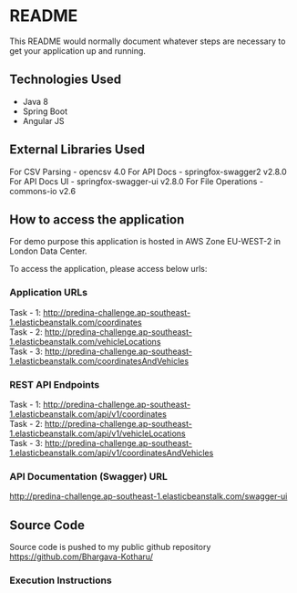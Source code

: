 # README #

This README would normally document whatever steps are necessary to get your application up and running.

## Technologies Used ###

* Java 8
* Spring Boot
* Angular JS

## External Libraries Used ###

For CSV Parsing     - opencsv 4.0
For API Docs        - springfox-swagger2 v2.8.0
For API Docs UI     - springfox-swagger-ui v2.8.0
For File Operations - commons-io v2.6

## How to access the application ###

For demo purpose this application is hosted in AWS Zone EU-WEST-2 in London Data Center.

To access the application, please access below urls:

### Application URLs ###

Task - 1: http://predina-challenge.ap-southeast-1.elasticbeanstalk.com/coordinates <br>
Task - 2: http://predina-challenge.ap-southeast-1.elasticbeanstalk.com/vehicleLocations <br>
Task - 3: http://predina-challenge.ap-southeast-1.elasticbeanstalk.com/coordinatesAndVehicles <br>

### REST API Endpoints ###

Task - 1: http://predina-challenge.ap-southeast-1.elasticbeanstalk.com/api/v1/coordinates <br>
Task - 2: http://predina-challenge.ap-southeast-1.elasticbeanstalk.com/api/v1/vehicleLocations <br>
Task - 3: http://predina-challenge.ap-southeast-1.elasticbeanstalk.com/api/v1/coordinatesAndVehicles <br>

### API Documentation (Swagger) URL ###

http://predina-challenge.ap-southeast-1.elasticbeanstalk.com/swagger-ui

## Source Code ##

Source code is pushed to my public github repository https://github.com/Bhargava-Kotharu/
### Execution Instructions ##

